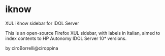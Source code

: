 # iknow
XUL iKnow sidebar for IDOL Server

This is an open-source Firefox XUL sidebar, 
with labels in Italian, aimed to index contents
to HP Autonomy IDOL Server 10* versions.

by ciroBorrelli@ciroppina
